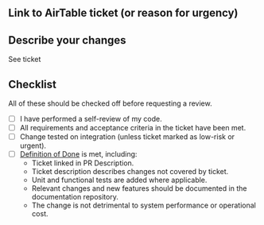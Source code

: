 ## Link to AirTable ticket (or reason for urgency)
<!-- [Issue ID](Ticket URL)) -->
[]()
 
## Describe your changes
<!-- Replace/append if required. -->
See ticket
 
## Checklist
All of these should be checked off before requesting a review.
 
- [ ] I have performed a self-review of my code.
- [ ] All requirements and acceptance criteria in the ticket have been met.
- [ ] Change tested on integration (unless ticket marked as low-risk or urgent).
- [ ] [Definition of Done](https://github.com/the-money-platform/documentation/blob/master/dev/definition-of-done.md) is met, including:
    - Ticket linked in PR Description.
    - Ticket description describes changes not covered by ticket.
    - Unit and functional tests are added where applicable.
    - Relevant changes and new features should be documented in the documentation repository.
    - The change is not detrimental to system performance or operational cost.